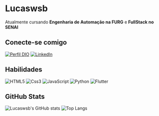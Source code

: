 # Lucaswsb

Atualmente cursando **Engenharia de Automação na FURG** e **FullStack no SENAI**

## Conecte-se comigo
[![Perfil DIO](https://img.shields.io/badge/-Meu%20Perfil%20na%20DIO-000?style=for-the-badge)](https://web.dio.me/users/lucas21fonseca)
[![LinkedIn](https://img.shields.io/badge/LinkedIn-000?style=for-the-badge&logo=linkedin&logoColor=0E76A8)](https://www.linkedin.com/in/lucas-fonseca-011069285/)

## Habilidades
![HTML5](https://img.shields.io/badge/HTML5-000?style=for-the-badge&logo=html5)
![Css3](https://img.shields.io/badge/Css3-000?style=for-the-badge&logo=css3)
![JavaScript](https://img.shields.io/badge/JavaScript-000?style=for-the-badge&logo=javascript)
![Python](https://img.shields.io/badge/Python-000?style=for-the-badge&logo=python)
![Flutter](https://img.shields.io/badge/Flutter-000?style=for-the-badge&logo=flutter)

## GitHub Stats
![Lucaswsb's GitHub stats](https://github-readme-stats.vercel.app/api?username=Lucaswsb&show_icons=true&theme=radical)
![Top Langs](https://github-readme-stats-git-masterrstaa-rickstaa.vercel.app/api/top-langs/?username=Lucaswsb&bg_color=000&border_color=30A3DC&title_color=E94D5F&text_color=FFF)

